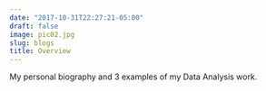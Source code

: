 ```yaml
---
date: "2017-10-31T22:27:21-05:00"
draft: false
image: pic02.jpg
slug: blogs
title: Overview
---
```


My personal biography and 3 examples of my Data Analysis work.

